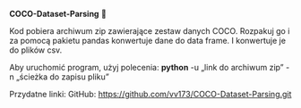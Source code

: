 __COCO-Dataset-Parsing__ 🥥

Kod pobiera archiwum zip zawierające zestaw danych COCO. Rozpakuj go i za pomocą pakietu pandas konwertuje dane do data frame. I konwertuje je do plików csv. 

Aby uruchomić program, użyj polecenia: 
**python**  -u „link do archiwum zip” -n „ścieżka do zapisu pliku” 

Przydatne linki:
GitHub: https://github.com/vv173/COCO-Dataset-Parsing.git
